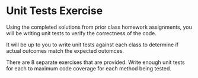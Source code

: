 # Unit Tests Exercise

Using the completed solutions from prior class homework assignments, you will be writing unit tests to verify the correctness of the code.

It will be up to you to write unit tests against each class to determine if actual outcomes match the expected outomces.

There are 8 separate exercises that are provided. Write enough unit tests for each to maximum code coverage for each method being tested.

